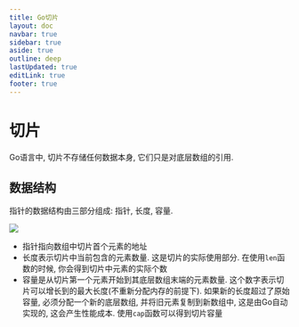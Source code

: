 ```yaml
---
title: Go切片
layout: doc
navbar: true
sidebar: true
aside: true
outline: deep
lastUpdated: true
editLink: true
footer: true
---
```


# 切片

Go语言中, 切片不存储任何数据本身, 它们只是对底层数组的引用. 

## 数据结构

指针的数据结构由三部分组成: 指针, 长度, 容量.

![](/assets/basic/55bcd6b0a01cdfa93bec2224db71c9d3.jpg)

- 指针指向数组中切片首个元素的地址
- 长度表示切片中当前包含的元素数量. 这是切片的实际使用部分. 在使用`len`函数的时候, 你会得到切片中元素的实际个数
- 容量是从切片第一个元素开始到其底层数组末端的元素数量. 这个数字表示切片可以增长到的最大长度(不重新分配内存的前提下). 如果新的长度超过了原始容量, 必须分配一个新的底层数组, 并将旧元素复制到新数组中, 这是由Go自动实现的, 这会产生性能成本. 使用`cap`函数可以得到切片容量